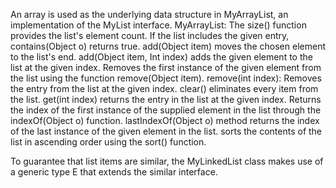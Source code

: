 An array is used as the underlying data structure in MyArrayList, an implementation of the MyList interface.
MyArrayList:
The size() function provides the list's element count.
If the list includes the given entry, contains(Object o) returns true.
add(Object item) moves the chosen element to the list's end.
add(Object item, Int index) adds the given element to the list at the given index.
Removes the first instance of the given element from the list using the function remove(Object item).
remove(int index): Removes the entry from the list at the given index.
clear() eliminates every item from the list.
get(int index) returns the entry in the list at the given index.
Returns the index of the first instance of the supplied element in the list through the indexOf(Object o) function.
lastIndexOf(Object o)  method returns the index of the last instance of the given element in the list.
sorts the contents of the list in ascending order using the sort() function.

To guarantee that list items are similar, the MyLinkedList class makes use of a generic type E that extends the similar interface. 
